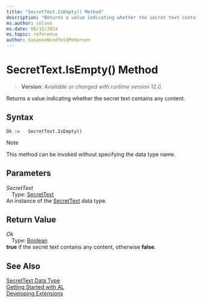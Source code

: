 ```yaml
---
title: "SecretText.IsEmpty() Method"
description: "Returns a value indicating whether the secret text contains any content."
ms.author: solsen
ms.date: 08/15/2024
ms.topic: reference
author: SusanneWindfeldPedersen
---
```

[//]: # (START>DO_NOT_EDIT)
[//]: # (IMPORTANT:Do not edit any of the content between here and the END>DO_NOT_EDIT.)
[//]: # (Any modifications should be made in the .xml files in the ModernDev repo.)
# SecretText.IsEmpty() Method
> **Version**: _Available or changed with runtime version 12.0._

Returns a value indicating whether the secret text contains any content.


## Syntax
```AL
Ok :=   SecretText.IsEmpty()
```
> [!NOTE]
> This method can be invoked without specifying the data type name.
## Parameters
*SecretText*  
&emsp;Type: [SecretText](secrettext-data-type.md)  
An instance of the [SecretText](secrettext-data-type.md) data type.  

## Return Value
*Ok*  
&emsp;Type: [Boolean](../boolean/boolean-data-type.md)  
**true** if the secret text contains any content, otherwise **false**.


[//]: # (IMPORTANT: END>DO_NOT_EDIT)
## See Also
[SecretText Data Type](secrettext-data-type.md)  
[Getting Started with AL](../../devenv-get-started.md)  
[Developing Extensions](../../devenv-dev-overview.md)